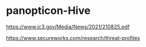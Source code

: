 # panopticon-Hive

https://www.ic3.gov/Media/News/2021/210825.pdf

https://www.secureworks.com/research/threat-profiles
